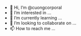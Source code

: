 - 👋 Hi, I’m @cuongcorporal
- 👀 I’m interested in ...
- 🌱 I’m currently learning ...
- 💞️ I’m looking to collaborate on ...
- 📫 How to reach me ...

<!---
cuongcorporal/cuongcorporal is a ✨ special ✨ repository because its `README.md` (this file) appears on your GitHub profile.
You can click the Preview link to take a look at your changes.
--->
